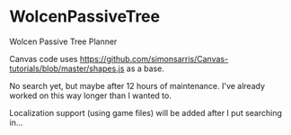 # WolcenPassiveTree
Wolcen Passive Tree Planner

Canvas code uses https://github.com/simonsarris/Canvas-tutorials/blob/master/shapes.js as a base.

No search yet, but maybe after 12 hours of maintenance. I've already worked on this way longer than I wanted to.

Localization support (using game files) will be added after I put searching in...